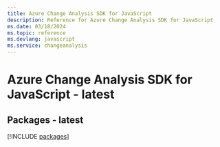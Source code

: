 ```yaml
---
title: Azure Change Analysis SDK for JavaScript
description: Reference for Azure Change Analysis SDK for JavaScript
ms.date: 03/18/2024
ms.topic: reference
ms.devlang: javascript
ms.service: changeanalysis
---
```

# Azure Change Analysis SDK for JavaScript - latest
## Packages - latest
[!INCLUDE [packages](change-analysis-index.md)]